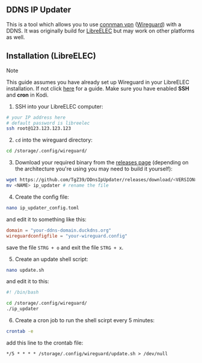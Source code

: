 DDNS IP Updater
---

This is a tool which allows you to use [connman vpn](https://github.com/chewitt/connman/blob/master/doc/vpn-config-format.txt) ([Wireguard](https://www.wireguard.com/)) with a DDNS.
It was originally build for [LibreELEC](https://libreelec.tv/) but may work on other platforms as well.

Installation (LibreELEC)
---

> [!NOTE]
> This guide assumes you have already set up Wireguard in your LibreELEC installation. If not click [here](https://wiki.libreelec.tv/configuration/wireguard) for a guide.
> Make sure you have enabled **SSH** and **cron** in Kodi.

1. SSH into your LibreELEC computer:
```sh
# your IP address here
# default password is libreelec
ssh root@123.123.123.123
```

2. `cd` into the wireguard directory:
```sh
cd /storage/.config/wireguard/
```

3. Download your required binary from the [releases page](https://github.com/TgZ39/DDnsIpUpdater/releases) (depending on the architecture you're using you may need to build it yourself):
```sh
wget https://github.com/TgZ39/DDnsIpUpdater/releases/download/<VERSION>/<NAME> # Download the binary
mv <NAME> ip_updater # rename the file
```

4. Create the config file:
```sh
nano ip_updater_config.toml
```
and edit it to something like this:
```toml
domain = "your-ddns-domain.duckdns.org"
wireguardconfigfile = "your-wireguard.config"
```
save the file `STRG + o` and exit the file `STRG + x`.

5. Create an update shell script:
```sh
nano update.sh
```
and edit it to this:
```sh
#! /bin/bash

cd /storage/.config/wireguard/
./ip_updater
```

6. Create a cron job to run the shell scirpt every 5 minutes:
```sh
crontab -e
```
add this line to the crontab file:
```cron
*/5 * * * * /storage/.config/wireguard/update.sh > /dev/null
```
